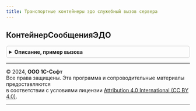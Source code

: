```yaml
---
title: Транспортные контейнеры эдо служебный вызов сервера
---
```



## КонтейнерСообщенияЭДО
<details style="margin: 1em 0; padding: 0.5em; border: 1px solid #ccc; border-radius: 6px;">

<summary style="font-weight: bold; cursor: pointer;">Описание, пример вызова</summary>

```bsl

Функция КонтейнерСообщенияЭДО(СообщениеЭДО) Экспорт
```

Пример вызова
```bsl
Результат = ТранспортныеКонтейнерыЭДОСлужебныйВызовСервера.КонтейнерСообщенияЭДО(СообщениеЭДО) 
```
</details>

---

© 2024, **ООО 1С-Софт**  
Все права защищены. Эта программа и сопроводительные материалы предоставляются  
в соответствии с условиями лицензии [Attribution 4.0 International (CC BY 4.0)](https://creativecommons.org/licenses/by/4.0/legalcode).

---
